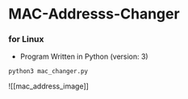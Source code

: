 # MAC-Addresss-Changer
### for Linux
- Program Written in Python (version: 3)

```
python3 mac_changer.py
```
![[mac_address_image]]
